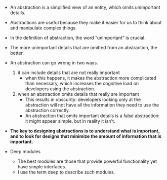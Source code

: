 + An abstraction is a simplified view of an entity, which omits unimportant details.
+ Abstractions are useful because they make it easier for us to think about and manipulate complex things.

+ In the definition of abstraction, the word “unimportant” is crucial.
+ The more unimportant details that are omitted from an abstraction, the better.

+ An abstraction can go wrong in two ways.
    1. it can include details that are not really important
        + when this happens, it makes the abstraction more complicated than necessary, which increases the cognitive load on developers using the abstraction.
    2. when an abstraction omits details that really are important
        + This results in obscurity: developers looking only at the abstraction will not have all the information they need to use the abstraction correctly.
        + An abstraction that omits important details is a false abstraction: it might appear simple, but in reality it isn't.

+ **The key to designing abstractions is to understand what is important, and to look for designs that minimize the amount of information that is important.**

+ Deep modules
    + The best modules are those that provide powerful functionality yet have simple interfaces.
    + I use the term deep to describe such modules.
